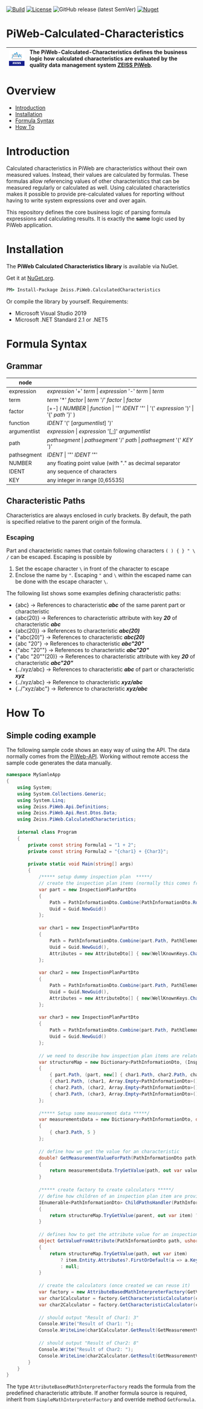 [![Build](https://github.com/ZEISS-PiWeb/PiWeb-Calculated-Characteristics/actions/workflows/net-build-and-test.yml/badge.svg)](https://github.com/ZEISS-PiWeb/PiWeb-Calculated-Characteristics/actions/workflows/net-build-and-test.yml)
[![License](https://img.shields.io/badge/License-BSD%203--Clause-blue.svg)](https://opensource.org/licenses/BSD-3-Clause)
![GitHub release (latest SemVer)](https://img.shields.io/github/v/release/zeiss-piweb/Piweb-calculated-characteristics)
[![Nuget](https://img.shields.io/nuget/v/Zeiss.PiWeb.CalculatedCharacteristics?style=flat&logo=nuget)](https://www.nuget.org/packages/Zeiss.PiWeb.CalculatedCharacteristics/)

# PiWeb-Calculated-Characteristics

| ![Zeiss IQS Logo](gfx/logo_128x128.png) | The PiWeb-Calculated-Characteristics defines the business logic how calculated characteristics are evaluated by the quality data management system [ZEISS PiWeb](http://www.zeiss.com/industrial-metrology/en_de/products/software/piweb.html). |
|-|:-|

# Overview

- [Introduction](#introduction)
- [Installation](#installation)
- [Formula Syntax](#formulasyntax)
- [How To](#howto)

<a id="markdown-introduction" name="introduction"></a>
# Introduction

Calculated characteristics in PiWeb are characteristics without their own measured values. Instead, their values are calculated by formulas. These formulas allow referencing values of other characteristics that can be measured regularly or calculated as well. Using calculated characteristics makes it possible to provide pre-calculated values for reporting without having to write system expressions over and over again.

This repository defines the core business logic of parsing formula expressions and calculating results. It is exactly the **same** logic used by PiWeb application.

<a id="markdown-installation" name="installation"></a>
# Installation

The **PiWeb Calculated Characteristics library** is available via NuGet.

Get it at [NuGet.org](https://www.nuget.org/packages/Zeiss.PiWeb.CalculatedCharacteristics/).

```cmd
PM> Install-Package Zeiss.PiWeb.CalculatedCharacteristics
```

Or compile the library by yourself. Requirements:

* Microsoft Visual Studio 2019
* Microsoft .NET Standard 2.1 or .NET5

<a id="markdown-formulasyntax" name="formulasyntax"></a>
# Formula Syntax

## Grammar

| node |   |
| --- | --- |
| expression | *expression* '+' *term* \| *expression* '-' *term* \| *term* |
| term | *term* '\*' *factor* \| *term* '/' *factor* \| *factor* |
| factor | [+-] ( *NUMBER* \| *function* \| '"' *IDENT* '"' \| '(' *expression* ')' \| '{' *path* '}' ) |
| function | *IDENT* '(' [*argumentlist*] ')' |
| argumentlist | *expression* \| *expression* '[,;]' *argumentlist* |
| path | *pathsegment* \| *pathsegment* '/' *path* \| *pathsegment* '(' *KEY* ')' |
| pathsegment | *IDENT* \| '"' *IDENT* '"' |
| NUMBER | any floating point value (with "." as decimal separator |
| IDENT | any sequence of characters |
| KEY | any integer in range [0,65535] |

## Characteristic Paths

Characteristics are always enclosed in curly brackets. By default, the path is specified relative to the parent origin of the formula.

### Escaping

Part and characteristic names that contain following characters `( ) { } " \ /` can be escaped. Escaping is possible by

1. Set the escape character `\` in front of the character to escape
2. Enclose the name by `"`. Escaping `"` and `\` within the escaped name can be done with the escape character `\`.

The following list shows some examples defining characteristic paths:

- {abc} -> References to characteristic ***abc*** of the same parent part or characteristic
- {abc(20)} -> References to characteristic attribute with key ***20*** of characteristic ***abc***
- {abc\(20\)} -> References to characteristic ***abc(20)***
- {"abc(20)"} -> References to characteristic ***abc(20)***
- {abc \"20\"} -> References to characteristic ***abc"20"***
- {"abc \"20\""} -> References to characteristic ***abc"20"***
- {"abc \"20\""(20)} -> References to characteristic attribute with key ***20*** of characteristic ***abc"20"***
- {../xyz/abc} -> References to characteristic ***abc*** of part or characteristic ***xyz***
- {../xyz\/abc} -> Reference to characteristic ***xyz/abc***
- {../"xyz/abc"} -> Reference to characteristic ***xyz/abc***

<a id="markdown-howto" name="howto"></a>
# How To

## Simple coding example

The following sample code shows an easy way of using the API. The data normally comes from the [PiWeb-API](https://github.com/ZEISS-PiWeb/PiWeb-Api). Working without remote access the sample code generates the data manually.

````csharp
namespace MySamleApp
{
    using System;
    using System.Collections.Generic;
    using System.Linq;
    using Zeiss.PiWeb.Api.Definitions;
    using Zeiss.PiWeb.Api.Rest.Dtos.Data;
    using Zeiss.PiWeb.CalculatedCharacteristics;
    
    internal class Program
    {
        private const string Formula1 = "1 + 2";
        private const string Formula2 = "{char1} + {Char3}";

        private static void Main(string[] args)
        {
            /***** setup dummy inspection plan  *****/
            // create the inspection plan items (normally this comes from the PiWeb-Server via REST.API)
            var part = new InspectionPlanPartDto
            {
                Path = PathInformationDto.Combine(PathInformationDto.Root, PathElementDto.Part("Part")),
                Uuid = Guid.NewGuid()
            };

            var char1 = new InspectionPlanPartDto
            {
                Path = PathInformationDto.Combine(part.Path, PathElementDto.Char("Char1")),
                Uuid = Guid.NewGuid(),
                Attributes = new AttributeDto[] { new(WellKnownKeys.Characteristic.LogicalOperationString, Formula1) }
            };

            var char2 = new InspectionPlanPartDto
            {
                Path = PathInformationDto.Combine(part.Path, PathElementDto.Char("Char2")),
                Uuid = Guid.NewGuid(),
                Attributes = new AttributeDto[] { new(WellKnownKeys.Characteristic.LogicalOperationString, Formula2) }
            };

            var char3 = new InspectionPlanPartDto
            {
                Path = PathInformationDto.Combine(part.Path, PathElementDto.Char("Char3")),
                Uuid = Guid.NewGuid()
            };

            // we need to describe how inspection plan items are related 
            var structureMap = new Dictionary<PathInformationDto, (InspectionPlanDtoBase Entity, PathInformationDto[] Children)>
            {
                { part.Path, (part, new[] { char1.Path, char2.Path, char3.Path }) },
                { char1.Path, (char1, Array.Empty<PathInformationDto>()) },
                { char2.Path, (char2, Array.Empty<PathInformationDto>()) },
                { char3.Path, (char3, Array.Empty<PathInformationDto>()) }
            };

            /***** Setup some measurement data *****/
            var measurementsData = new Dictionary<PathInformationDto, double?>
            {
                { char3.Path, 5 }
            };

            // define how we get the value for an characteristic
            double? GetMeasurementValueForPath(PathInformationDto path)
            {
                return measurementsData.TryGetValue(path, out var value) ? value : null;
            }

            /***** create factory to create calculators *****/
            // define how children of an inspection plan item are provided 
            IEnumerable<PathInformationDto> ChildPathsHandler(PathInformationDto parent)
            {
                return structureMap.TryGetValue(parent, out var item) ? item.Children : Array.Empty<PathInformationDto>();
            }

            // defines how to get the attribute value for an inspection plan item from path
            object GetValueFromAttribute(PathInformationDto path, ushort key)
            {
                return structureMap.TryGetValue(path, out var item)
                    ? item.Entity.Attributes?.FirstOrDefault(a => a.Key == key)?.Value
                    : null;
            }

            // create the calculators (once created we can reuse it)
            var factory = new AttributeBasedMathInterpreterFactory(GetValueFromAttribute, ChildPathsHandler);
            var char1Calculator = factory.GetCharacteristicCalculator(char1.Path);
            var char2Calculator = factory.GetCharacteristicCalculator(char2.Path);

            // should output "Result of Char1: 3"
            Console.Write("Result of Char1: ");
            Console.WriteLine(char1Calculator.GetResult(GetMeasurementValueForPath, (path, key, _) => GetValueFromAttribute(path, key)));

            // should output "Result of Char2: 8"
            Console.Write("Result of Char2: ");
            Console.WriteLine(char2Calculator.GetResult(GetMeasurementValueForPath, (path, key, _) => GetValueFromAttribute(path, key)));
        }
    }
}
````

The type `AttributeBasedMathInterpreterFactory` reads the formula from the predefined characteristic attribute. If another formula source is required, inherit from `SimpleMathInterpreterFactory` and override method `GetFormula`.
